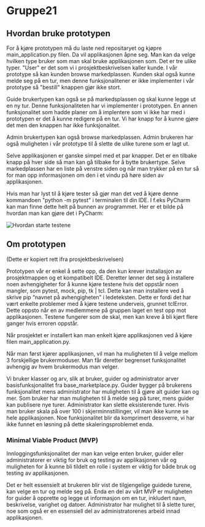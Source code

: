 # Gruppe21
## Hvordan bruke prototypen
For å kjøre prototypen må du laste ned repositaryet og kjøpre main_application.py filen. Da vil applikasjonen åpne seg. Man kan da velge hvilken type bruker som man skal bruke applikasjonen som. Det er tre ulike typer. "User" er det som vi i prosjektbeskrivelsen kaller kunde. I vår prototype så kan kunden browse markedplassen. Kunden skal også kunne melde seg på en tur, men denne funksjonalitener er ikke implementer i vår prototype så "bestill" knappen gjør ikke stort.

Guide brukertypen kan også se på markedsplassen og skal kunne legge ut en ny tur. Denne funksjonaliteten har vi implementer i prototypen. En annen funksjonalitet som hadde planer om å implentere som vi ikke har med i prototypen er det å kunne redigere på en tur. Vi har knapp for å kunne gjøre det men den knappen har ikke funksjonalitet. 

Admin brukertypen kan også browse markedplassen. Admin brukeren har også muligheten i vår prototype til å slette de ulike turene som er lagt ut.

Selve applikasjonen er ganske simpel med et par knapper. Det er en tilbake knapp på hver side så man kan gå tilbake for å bytte brukertype. Selve markedplassen har en liste på venstre siden og når man trykker på en tur så for man opp informasjonen om den i et vindu på høre siden av applikasjonen.

Hvis man har lyst til å kjøre tester så gjør man det ved å kjøre denne kommandoen "python -m pytest" i terminalen til din IDE. I f.eks PyCharm kan man finne dette helt på bunnen av programmet. Her er et bilde på hvordan man kan gjøre det i PyCharm:

![Hvordan starte testene](https://github.com/JacobH0st/Gruppe21/tree/BLDZ-patch-1/bilder/how_to_start_test.png?raw=true)

## Om prototypen
(Dette er kopiert rett ifra prosjektbeskrivelsen)


Prototypen vår er enkel å sette opp, da den kun krever installasjon av prosjektmappen og et kompatibelt IDE. Deretter lønner det seg å installere noen avhengigheter for å kunne kjøre testene hvis det oppstår noen mangler, som pytest, mock, pip, tk | tcl. Dette kan man installere ved å skrive pip “navnet på avhengigheten” i ledeteksten. Dette er fordi det har vært enkelte problemer med å kjøre testene underveis, grunnet tclError. Dette oppsto når en av medlemmene på gruppen laget en test opp mot applikasjonen. Testene fungerer som de skal, men kan kreve å bli kjørt flere ganger hvis erroren oppstår.

Når prosjektet er installert kan man enkelt kjøre applikasjonen ved å kjøre filen main_application.py. 

Når man først kjører applikasjonen, vil man ha muligheten til å velge mellom 3 forskjellige brukermoduser. Man får deretter begrenset funksjonalitet avhengig av hvem brukermodus man velger.

Vi bruker klasser og arv, slik at bruker, guider og administrator arver basisfunksjonalitet fra base_marketplace.py. Guider bygger på brukerens funksjonalitet mens administrator har muligheten til å gjøre alt guider kan og mer. 
Som bruker har man muligheten til å melde seg på turer, mens guider kan publisere nye turer. Administrator kan slette eksisterende turer.
Hvis man bruker skala på over 100 i skjerminnstillinger, vil man ikke kunne se hele applikasjonen. Noe funksjonalitet blir da komprimert dessverre, vi har ikke funnet en løsning på dette skaleringsproblemet enda.

### Minimal Viable Product (MVP)
Innloggingsfunksjonalitet der man kan velge enten bruker, guider eller administratorer er viktig for bruk og testing av applikasjonen vår og muligheten for å kunne bli tildelt en rolle i system er viktig for både bruk og testing av applikasjonen. 

Det er helt essensielt at brukeren blir vist de tilgjengelige guidede turene, kan velge en tur og melde seg på. Enda en del av vårt MVP er muligheten for guider å opprette og legge ut informasjon om en tur, inkludert navn, beskrivelse, varighet og datoer. Administrator har mulighet til å slette turer, noe som også er en essensiell del av administratorenes arbeid innad applikasjonen.
